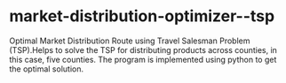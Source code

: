 # market-distribution-optimizer--tsp
Optimal Market Distribution Route using Travel Salesman Problem (TSP).Helps to solve the TSP for distributing products across counties, in this case, five counties. The program is implemented using python to get the optimal solution.
